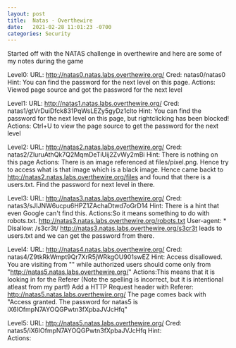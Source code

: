 ```yaml
---
layout: post
title:  Natas - Overthewire
date:   2021-02-28 11:01:23 -0700
categories: Security
---
```


Started off with the NATAS challenge in overthewire and here are some of my notes during the game

Level0:
URL:    http://natas0.natas.labs.overthewire.org/
Cred:   natas0/natas0
Hint:   You can find the password for the next level on this page. 
Actions: Viewed page source and got the password for the next level

Level1:
URL:    http://natas1.natas.labs.overthewire.org/
Cred:   natas1/gtVrDuiDfck831PqWsLEZy5gyDz1clto
Hint:   You can find the password for the next level on this page, but rightclicking has been blocked! 
Actions: Ctrl+U to view the page source to get the password for the next level

Level2:
URL:    http://natas2.natas.labs.overthewire.org/
Cred:   natas2/ZluruAthQk7Q2MqmDeTiUij2ZvWy2mBi
Hint:   There is nothing on this page 
Actions: There is an image referenced at files/pixel.png. Hence try to access what is that image which is a black image. Hence came backt to http://natas2.natas.labs.overthewire.org/files and found that there is a users.txt. Find the password for next level in there.

Level3:
URL:    http://natas3.natas.labs.overthewire.org/
Cred:   natas3/sJIJNW6ucpu6HPZ1ZAchaDtwd7oGrD14
Hint:   There is a hint that even Google can't find this. 
Actions:So it means something to do with robots.txt.
        http://natas3.natas.labs.overthewire.org/robots.txt
        User-agent: *
        Disallow: /s3cr3t/
        http://natas3.natas.labs.overthewire.org/s3cr3t
        leads to users.txt and we can get the password from there.

Level4:
URL:    http://natas4.natas.labs.overthewire.org/
Cred:   natas4/Z9tkRkWmpt9Qr7XrR5jWRkgOU901swEZ
Hint:   Access disallowed. You are visiting from "" while authorized users should come only from "http://natas5.natas.labs.overthewire.org/"
Actions:This means that it is looking in for the Referer (Note the spelling is incorrect, but it is intentional atleast from my part!) 
        Add a HTTP Request header with Referer: http://natas5.natas.labs.overthewire.org/
        The page comes back with "Access granted. The password for natas5 is iX6IOfmpN7AYOQGPwtn3fXpbaJVJcHfq"

Level5:
URL:    http://natas5.natas.labs.overthewire.org/
Cred:   natas5/iX6IOfmpN7AYOQGPwtn3fXpbaJVJcHfq
Hint:   
Actions: